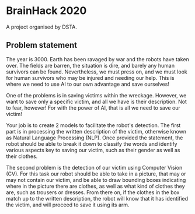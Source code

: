 # BrainHack 2020

A project organised by DSTA.

## Problem statement

The year is 3000. Earth has been ravaged by war and the robots have taken over. The fields are barren, the situation is dire, and barely any human survivors can be found. Nevertheless, we must press on, and we must look for human survivors who may be injured and needing our help. This is where we need to use AI to our own advantage and save ourselves!

One of the problems is in saving victims within the wreckage. However, we want to save only a specific victim, and all we have is their description. Not to fear, however! For with the power of AI, that is all we need to save our victim!

Your job is to create 2 models to facilitate the robot's detection. The first part is in processing the written description of the victim, otherwise known as Natural Language Processing (NLP). Once provided the statement, the robot should be able to break it down to classify the words and identify various aspects key to saving our victim, such as their gender as well as their clothes.

The second problem is the detection of our victim using Computer Vision (CV). For this task our robot should be able to take in a picture, that may or may not contain our victim, and be able to draw bounding boxes indicating where in the picture there are clothes, as well as what kind of clothes they are, such as trousers or dresses. From there on, if the clothes in the box match up to the written description, the robot will know that it has identified the victim, and will proceed to save it using its arm.

